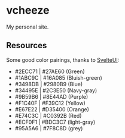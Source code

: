 # vcheeze

My personal site.

## Resources

Some good color pairings, thanks to [SvelteUI](https://svelteui.js.org/#/color):

- #2ECC71 | #27AE60 (Green)
- #1ABC9C | #16A085 (Bluish-green)
- #3498DB | #2980B9 (Blue)
- #34495E | #2C3E50 (Navy-gray)
- #9B59B6 | #8E44AD (Purple)
- #F1C40F | #F39C12 (Yellow)
- #E67E22 | #D35400 (Orange)
- #E74C3C | #C0392B (Red)
- #ECF0F1 | #BDC3C7 (light-gray)
- #95A5A6 | #7F8C8D (grey)
